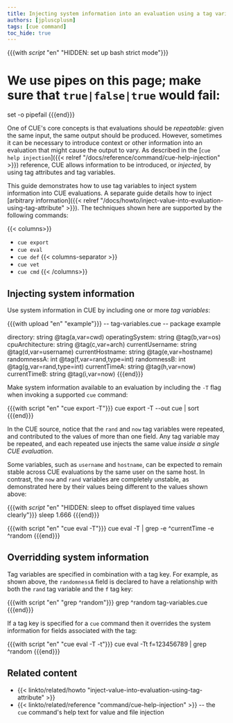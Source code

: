 ```yaml
---
title: Injecting system information into an evaluation using a tag variable
authors: [jpluscplusm]
tags: [cue command]
toc_hide: true
---
```


{{{with _script_ "en" "HIDDEN: set up bash strict mode"}}}
# We use pipes on this page; make sure that `true|false|true` would fail:
set -o pipefail
{{{end}}}

One of CUE's core concepts is that evaluations should be *repeatable:* given
the same input, the same output should be produced.
However, sometimes it can be necessary to introduce context or other information
into an evaluation that might cause the output to vary. As described in the
[`cue help injection`]({{< relref "/docs/reference/command/cue-help-injection" >}})
reference, CUE allows information to be introduced, or *injected*, by using tag
attributes and tag variables.

This guide demonstrates how to use tag variables to inject system information
into CUE evaluations. A separate guide details how to inject
[arbitrary information]({{< relref "/docs/howto/inject-value-into-evaluation-using-tag-attribute" >}}).
The techniques shown here are supported by the following commands:

{{< columns>}}
- `cue export`
- `cue eval`
- `cue def`
{{< columns-separator >}}
- `cue vet`
- `cue cmd`
{{< /columns>}}

## Injecting system information

Use system information in CUE by including one or more *tag variables*:

{{{with upload "en" "example"}}}
-- tag-variables.cue --
package example

directory:       string @tag(a,var=cwd)
operatingSystem: string @tag(b,var=os)
cpuArchitecture: string @tag(c,var=arch)
currentUsername: string @tag(d,var=username)
currentHostname: string @tag(e,var=hostname)
randomnessA:     int    @tag(f,var=rand,type=int)
randomnessB:     int    @tag(g,var=rand,type=int)
currentTimeA:    string @tag(h,var=now)
currentTimeB:    string @tag(i,var=now)
{{{end}}}

Make system information available to an evaluation by including the `-T` flag
when invoking a supported `cue` command:

{{{with script "en" "cue export -T"}}}
cue export -T --out cue | sort
{{{end}}}

In the CUE source, notice that the `rand` and `now` tag variables were
repeated, and contributed to the values of more than one field. Any tag
variable may be repeated, and each repeated use injects the same value *inside
a single CUE evaluation*.

Some variables, such as `username` and `hostname`, can be expected to remain
stable across CUE evaluations by the same user on the same host. In contrast,
the `now` and `rand` variables are completely unstable, as demonstrated here by
their values being different to the values shown above:

{{{with _script_ "en" "HIDDEN: sleep to offset displayed time values clearly"}}}
sleep 1.666
{{{end}}}

{{{with script "en" "cue eval -T"}}}
cue eval -T | grep -e ^currentTime -e ^random
{{{end}}}

## Overridding system information

Tag variables are specified in combination with a tag key. For example, as
shown above, the `randomnessA` field is declared to have a relationship
with both the `rand` tag variable and the `f` tag key:

{{{with script "en" "grep ^random"}}}
grep ^random tag-variables.cue
{{{end}}}

If a tag key is specified for a `cue` command then it overrides the system
information for fields associated with the tag:

{{{with script "en" "cue eval -T -t"}}}
cue eval -Tt f=123456789 | grep ^random
{{{end}}}

<!-- TODO: link to https://review.gerrithub.io/c/cue-lang/cuelang.org/+/1196270 when it's merged
Shorthand tag attributes can also be used as build attributes. Build attributes
affect which CUE files are included in an evaluation. Read TODO for more information.
-->

## Related content

- {{< linkto/related/howto "inject-value-into-evaluation-using-tag-attribute" >}}
- {{< linkto/related/reference "command/cue-help-injection" >}} -- the `cue` command's help
  text for value and file injection
<!-- TODO: link to guide about build attributes? -->
